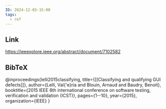 ```yaml
---
ID: 2024-12-03-15:08
tags:
  - ref
---
```

## Link

https://ieeexplore.ieee.org/abstract/document/7102582
## BibTeX

@inproceedings{lelli2015classifying,
  title={[[Classifying and qualifying GUI defects]]},
  author={Lelli, Val{\'e}ria and Blouin, Arnaud and Baudry, Benoit},
  booktitle={2015 IEEE 8th international conference on software testing, verification and validation (ICST)},
  pages={1--10},
  year={2015},
  organization={IEEE}
}
